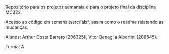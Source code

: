 Repositório para os projetos semanais e para o projeto final da disciplina MC322.

Acesso ao código em semanais/src/lab*, assim como o readme relatando as mudanças.

Alunos: Arthur Costa Barreto (206325), Vitor Benaglia Albertini (206645).

Turma: A
